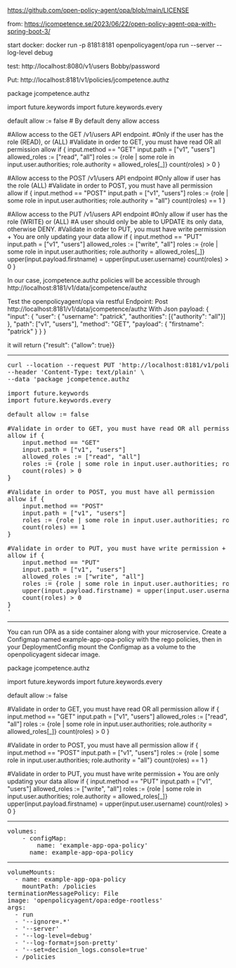 https://github.com/open-policy-agent/opa/blob/main/LICENSE

from: https://jcompetence.se/2023/06/22/open-policy-agent-opa-with-spring-boot-3/

start docker:
docker run -p 8181:8181 openpolicyagent/opa run --server --log-level debug

test: http://localhost:8080/v1/users
Bobby/password

Put:
http://localhost:8181/v1/policies/jcompetence.authz

package jcompetence.authz

import future.keywords
import future.keywords.every

default allow := false # By default deny allow access

#Allow access to the GET /v1/users API endpoint.
#Only if the user has the role (READ), or (ALL)
#Validate in order to GET, you must have read OR all permission
allow if {
    input.method == "GET"
    input.path = ["v1", "users"]
    allowed_roles := ["read", "all"]
    roles := {role | some role in input.user.authorities; role.authority = allowed_roles[_]}
    count(roles) > 0
}

#Allow access to the POST /v1/users API endpoint
#Only allow if user has the role (ALL)
#Validate in order to POST, you must have all permission
allow if {
    input.method == "POST"
    input.path = ["v1", "users"]
    roles := {role | some role in input.user.authorities; role.authority = "all"}
    count(roles) == 1
}

#Allow access to the PUT /v1/users API endpoint
#Only allow if user has the role (WRITE) or (ALL)
#A user should only be able to UPDATE its only data, otherwise DENY.
#Validate in order to PUT, you must have write permission + You are only updating your data
allow if {
    input.method == "PUT"
    input.path = ["v1", "users"]
    allowed_roles := ["write", "all"]
    roles := {role | some role in input.user.authorities; role.authority = allowed_roles[_]}
    upper(input.payload.firstname) = upper(input.user.username)
    count(roles) > 0
}

In our case, jcompetence.authz policies will be accessible through 
http://localhost:8181/v1/data/jcompetence/authz

Test the openpolicyagent/opa via restful Endpoint:
Post http://localhost:8181/v1/data/jcompetence/authz
With Json payload:
{
    "input": {
        "user": {
            "username": "patrick",
            "authorities": [{"authority": "all"}]
        },
        "path": ["v1", "users"],
        "method": "GET",
        "payload": {
            "firstname": "patrick"
        }
    }
}

it will return {"result": {"allow": true}}

----------------------------------------------------------------------------------------
<pre>
curl --location --request PUT 'http://localhost:8181/v1/policies/jcompetence.authz' \
--header 'Content-Type: text/plain' \
--data 'package jcompetence.authz
 
import future.keywords
import future.keywords.every
 
default allow := false
 
#Validate in order to GET, you must have read OR all permission
allow if {
    input.method == "GET"
    input.path = ["v1", "users"]
    allowed_roles := ["read", "all"]
    roles := {role | some role in input.user.authorities; role.authority = allowed_roles[_]}
    count(roles) > 0
}
 
#Validate in order to POST, you must have all permission
allow if {
    input.method == "POST"
    input.path = ["v1", "users"]
    roles := {role | some role in input.user.authorities; role.authority = "all"}
    count(roles) == 1
}
 
#Validate in order to PUT, you must have write permission + You are only updating your data
allow if {
    input.method == "PUT"
    input.path = ["v1", "users"]
    allowed_roles := ["write", "all"]
    roles := {role | some role in input.user.authorities; role.authority = allowed_roles[_]}
    upper(input.payload.firstname) = upper(input.user.username)
    count(roles) > 0
}
'
</pre>

-----------------------------------------------------------------------------------------

You can run OPA as a side container along with your microservice.
Create a Configmap named example-app-opa-policy with the rego policies, 
then in your DeploymentConfig mount the Configmap as a volume to the openpolicyagent sidecar image.

package jcompetence.authz

import future.keywords
import future.keywords.every

default allow := false

#Validate in order to GET, you must have read OR all permission
allow if {
input.method == "GET"
input.path = ["v1", "users"]
allowed_roles := ["read", "all"]
roles := {role | some role in input.user.authorities; role.authority = allowed_roles[_]}
count(roles) > 0
}

#Validate in order to POST, you must have all permission
allow if {
input.method == "POST"
input.path = ["v1", "users"]
roles := {role | some role in input.user.authorities; role.authority = "all"}
count(roles) == 1
}

#Validate in order to PUT, you must have write permission + You are only updating your data
allow if {
input.method == "PUT"
input.path = ["v1", "users"]
allowed_roles := ["write", "all"]
roles := {role | some role in input.user.authorities; role.authority = allowed_roles[_]}
upper(input.payload.firstname) = upper(input.user.username)
count(roles) > 0
}


----------
<pre>
volumes:
    - configMap:
        name: 'example-app-opa-policy'
      name: example-app-opa-policy
</pre>

----------
<pre>
volumeMounts:
  - name: example-app-opa-policy
    mountPath: /policies
terminationMessagePolicy: File
image: 'openpolicyagent/opa:edge-rootless'
args:
  - run
  - '--ignore=.*'
  - '--server'
  - '--log-level=debug'
  - '--log-format=json-pretty'
  - '--set=decision_logs.console=true'
  - /policies
</pre>






